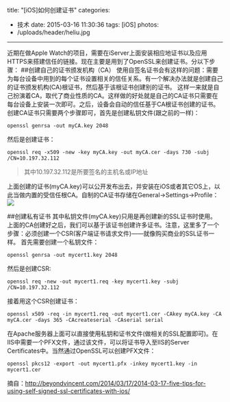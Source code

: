 title: "[iOS]如何创建证书"
categories:
  - 技术
date: 2015-03-16 11:30:36
tags: [iOS]
photos:
- /uploads/header/heliu.jpg
---
近期在做Apple Watch的项目，需要在iServer上面安装相应地证书以及应用HTTPS来搭建信任的链接。现在主要是用到了OpenSSL来创建证书。分以下步骤：
##创建自己的证书颁发机构（CA）
使用自签名证书会有这样的问题：需要为每台设备中用到的每个证书设置相关的信任关系。有一个解决办法就是创建自己的证书颁发机构(CA)根证书，然后基于该根证书创建别的证书。
这样一来就是自己扮演着CA，取代了商业性质的CA。这样做的好处就是自己的CA证书只需要在每台设备上安装一次即可。之后，设备会自动的信任基于CA根证书创建的证书。
创建CA证书只需要两个步骤即可，首先是创建私钥文件(跟之前的一样)：
```
openssl genrsa -out myCA.key 2048
```
然后是创建证书：
```
openssl req -x509 -new -key myCA.key -out myCA.cer -days 730 -subj /CN=10.197.32.112
```
>其中10.197.32.112是所要签名的主机名或IP地址

上面创建的证书(myCA.key)可以公开发布出去，并安装在iOS或者其它OS上，以此当做内置的受信任根CA。自制的CA证书存储在General->Settings->Profile：
![](/uploads/2015/03/16/IMG_0006.jpg)

##创建私有证书
其中私钥文件(myCA.key)只用是再创建新的SSL证书时使用。
上面的CA创建好之后，我们可以基于该证书创建许多证书。注意，这里多了一个步骤：必须创建一个CSR(客户端证书请求文件)——就像购买商业的SSL证书一样。
首先需要创建一个私钥文件：
```
openssl genrsa -out mycert1.key 2048
```
然后是创建CSR:
```
openssl req -new -out mycert1.req -key mycert1.key -subj /CN=10.197.32.112
```
接着用这个CSR创建证书：
```
openssl x509 -req -in mycert1.req -out mycert1.cer -CAkey myCA.key -CA myCA.cer -days 365 -CAcreateserial -CAserial serial
```
在Apache服务器上面可以直接使用私钥和证书文件(做相关的SSL配置即可)。在IIS中需要一个PFX文件，通过该文件，可以将证书导入至IIS的Server Certificates中。当然通过OpenSSL可以创建PFX文件：
```
openssl pkcs12 -export -out mycert1.pfx -inkey mycert1.key -in mycert1.cer
```

摘自：<http://beyondvincent.com/2014/03/17/2014-03-17-five-tips-for-using-self-signed-ssl-certificates-with-ios/>